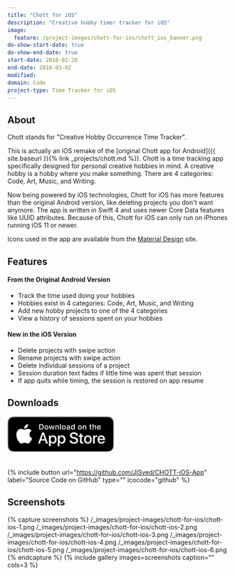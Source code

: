 ```yaml
---
title: "Chott for iOS"
description: "Creative hobby timer tracker for iOS"
image:
  feature: /project-images/chott-for-ios/chott_ios_banner.png
do-show-start-date: true
do-show-end-date: true
start-date: 2018-02-20
end-date: 2018-03-02
modified:
domain: Code
project-type: Time Tracker for iOS
---
```


## About

Chott stands for "Creative Hobby Occurrence Time Tracker".

This is actually an iOS remake of the [original Chott app for Android]({{ site.baseurl }}{% link _projects/chott.md %}). Chott is a time tracking app specifically designed for personal creative hobbies in mind. A creative hobby is a hobby where you make something. There are 4 categories: Code, Art, Music, and Writing.

Now being powered by iOS technologies, Chott for iOS has more features than the original Android version, like deleting projects you don't want anymore. The app is written in Swift 4 and uses newer Core Data features like UUID attributes. Because of this, Chott for iOS can only run on iPhones running iOS 11 or newer.

Icons used in the app are available from the [Material Design](https://material.io/icons/) site.


## Features

#### From the Original Android Version
 - Track the time used doing your hobbies
 - Hobbies exist in 4 categories: Code, Art, Music, and Writing
 - Add new hobby projects to one of the 4 categories
 - View a history of sessions spent on your hobbies

#### New in the iOS Version
 - Delete projects with swipe action
 - Rename projects with swipe action
 - Delete individual sessions of a project
 - Session duration text fades if little time was spent that session
 - If app quits while timing, the session is restored on app resume

## Downloads

<div markdown="0">
   <a href="https://itunes.apple.com/us/app/chott-hobby-time-tracking/id1355028450" target="_blank">
        <img src="/_images/Download_on_the_App_Store_Badge_US-UK_RGB_blk_092917.svg" alt="Download_on_the_App_Store_Badge" style="margin-bottom: 20px"/>
   </a>
</div>
 
{% include button url="https://github.com/JISyed/CHOTT-iOS-App" label="Source Code on GitHub" type="" icocode="github" %}


## Screenshots

 {% capture screenshots %}
 	/_images/project-images/chott-for-ios/chott-ios-1.png
 	/_images/project-images/chott-for-ios/chott-ios-2.png
 	/_images/project-images/chott-for-ios/chott-ios-3.png
    /_images/project-images/chott-for-ios/chott-ios-4.png
    /_images/project-images/chott-for-ios/chott-ios-5.png
    /_images/project-images/chott-for-ios/chott-ios-6.png
 {% endcapture %}
 {% include gallery images=screenshots caption="" cols=3 %}
